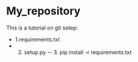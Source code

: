 # My_repository
This is a tutorial on git 
setep:
- 1.requirements.txt
- 2. setup.py
-- 3. pip install -r requirements.txt

